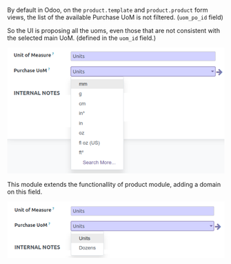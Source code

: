 By default in Odoo, on the `product.template` and `product.product` form
views, the list of the available Purchase UoM is not filtered.
(`uom_po_id` field)

So the UI is proposing all the uoms, even those that are not consistent
with the selected main UoM. (defined in the `uom_id` field.)

![](../static/description/without_module.png)

This module extends the functionallity of product module, adding a
domain on this field.

![](../static/description/with_module.png)
